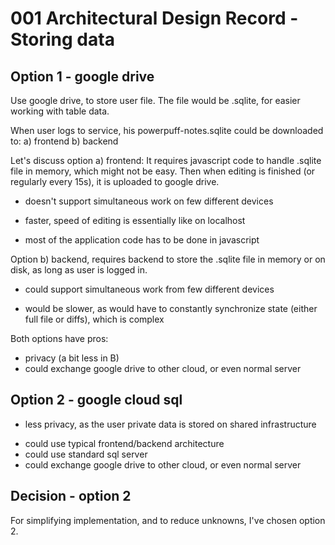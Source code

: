 
# 001 Architectural Design Record - Storing data

## Option 1 - google drive

Use google drive, to store user file.
The file would be .sqlite, for easier working with table data.

When user logs to service, his powerpuff-notes.sqlite could be downloaded to:
a) frontend
b) backend

Let's discuss option a) frontend:
It requires javascript code to handle .sqlite file in memory, which might not be easy.
Then when editing is finished (or regularly every 15s), it is uploaded to google drive. 

- doesn't support simultaneous work on few different devices
+ faster, speed of editing is essentially like on localhost
- most of the application code has to be done in javascript

Option b) backend, requires backend to store the .sqlite file in memory or on disk,
as long as user is logged in.
+ could support simultaneous work from few different devices
- would be slower, as would have to constantly synchronize state (either full file or diffs), which is complex

Both options have pros:
+ privacy (a bit less in B)
+ could exchange google drive to other cloud, or even normal server


## Option 2 - google cloud sql

- less privacy, as the user private data is stored on shared infrastructure
+ could use typical frontend/backend architecture
+ could use standard sql server
+ could exchange google drive to other cloud, or even normal server


## Decision - option 2

For simplifying implementation, and to reduce unknowns, I've chosen option 2.
